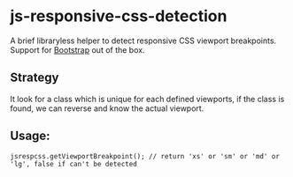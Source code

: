 # js-responsive-css-detection

A brief libraryless helper to detect responsive CSS viewport breakpoints.
Support for [Bootstrap](https;//getbootstrap.com) out of the box.

## Strategy
It look for a class which is unique for each defined viewports, if the class is found, we can reverse and know the actual viewport.

## Usage:
```
jsrespcss.getViewportBreakpoint(); // return 'xs' or 'sm' or 'md' or 'lg', false if can't be detected
````

